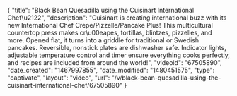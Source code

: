 {
    "title": "Black Bean Quesadilla using the Cuisinart International Chef\u2122",
    "description": "Cuisinart is creating international buzz with its new International Chef Crepe\/Pizzelle\/Pancake Plus! This multicultural countertop press makes cr\u00eapes, tortillas, blintzes, pizzelles, and more. Opened flat, it turns into a griddle for traditional or Swedish pancakes. Reversible, nonstick plates are dishwasher safe. Indicator lights, adjustable temperature control and timer ensure everything cooks perfectly, and recipes are included from around the world!",
    "videoid": "67505890",
    "date_created": "1467997855",
    "date_modified": "1480451575",
    "type": "captivate",
    "layout": "video",
    "url": "\/v\/black-bean-quesadilla-using-the-cuisinart-international-chef\/67505890"
}